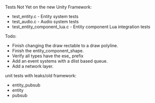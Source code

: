 Tests Not Yet on the new Unity Framework:
- test_entity.c - Entity system tests
- test_audio.c - Audio system tests
- test_entity_component_lua.c - Entity component Lua integration tests

Todo:
- Finish changing the draw rectable to a draw polyline.
- Finish the entity_component_shape.
- Verify all types have the ese_ prefix
- Add an event systems with a dlist based queue.
- Add a network layer.

unit tests with leaks/old framework:
- entity_pubsub
- entity
- pubsub
